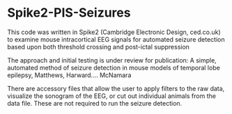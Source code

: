 # Spike2-PIS-Seizures
This code was written in Spike2 (Cambridge Electronic Design, ced.co.uk) to examine mouse intracortical EEG signals for automated seizure detection based upon both threshold crossing and post-ictal suppression

The approach and initial testing is under review for publication: A simple, automated method of seizure detection in mouse models of temporal lobe epilepsy, Matthews, Harward.... McNamara

There are accessory files that allow the user to apply filters to the raw data, visualize the sonogram of the EEG, or cut out individual animals from the data file. These are not required to run the seizure detection.

